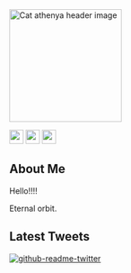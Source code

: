 <img src="https://cdn.discordapp.com/attachments/960251699677777971/1084633823796535446/ezgif.com-gif-maker_1.gif" alt="Cat athenya header image" style="width:200px;">
<p><a href="https://www.twitter.com/catathenya"><img src="https://img.shields.io/badge/twitter-%231DA1F2.svg?&style=for-the-badge&logo=twitter&logoColor=white" height=25></a> <a href="https://www.instagram.com/catathenya/"><img src="https://img.shields.io/badge/instagram-%23E4405F.svg?&style=for-the-badge&logo=instagram&logoColor=white" height=25></a> <a href="https://www.youtube.com/@athenyach"><img src="https://img.shields.io/youtube/channel/subscribers/UCmfl2KX0Y0hboyFzNHs6ukg?color=pink&label=Youtube&logo=youtube&logoColor=pink&style=for-the-badge" height=25></a> 

<h2>About Me</h2>
<p> Hello!!!! </p>
<p> Eternal orbit. </p>

<h2>Latest Tweets</h2>
<p><a href="https://twitter.com/catathenya"><img src="https://github-readme-twitter.gazf.vercel.app/api?id=catathenya&amp;layout=wide" alt="github-readme-twitter"></a></p>

<h2> 
